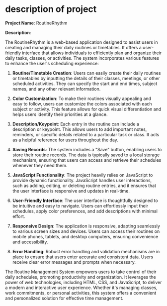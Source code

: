 # description of project

**Project Name**: RoutineRhythm

**Description**:

The RoutineRhythm is a web-based application designed to assist users in creating and managing their daily routines or timetables. It offers a user-friendly interface that allows individuals to efficiently plan and organize their daily tasks, classes, or activities. The system incorporates various features to enhance the user's scheduling experience:

1. **Routine/Timetable Creation**: Users can easily create their daily routines or timetables by inputting the details of their classes, meetings, or other scheduled activities. They can specify the start and end times, subject names, and any other relevant information.

2. **Color Customization**: To make their routines visually appealing and easy to follow, users can customize the colors associated with each subject or activity. This feature allows for quick visual differentiation and helps users identify their priorities at a glance.

3. **Description/Keypoint**: Each entry in the routine can include a description or keypoint. This allows users to add important notes, reminders, or specific details related to a particular task or class. It acts as a helpful reference for users throughout the day.

4. **Saving Records**: The system includes a "Save" button, enabling users to store their routine records. The data is typically saved to a local storage mechanism, ensuring that users can access and retrieve their schedules whenever they need them.

5. **JavaScript Functionality**: The project heavily relies on JavaScript to provide dynamic functionality. JavaScript handles user interactions, such as adding, editing, or deleting routine entries, and it ensures that the user interface is responsive and updates in real-time.

6. **User-Friendly Interface**: The user interface is thoughtfully designed to be intuitive and easy to navigate. Users can effortlessly input their schedules, apply color preferences, and add descriptions with minimal effort.

7. **Responsive Design**: The application is responsive, adapting seamlessly to various screen sizes and devices. Users can access their routines on mobile phones, tablets, and desktop computers, ensuring convenience and accessibility.

8. **Error Handling**: Robust error handling and validation mechanisms are in place to ensure that users enter accurate and consistent data. Users receive clear error messages and prompts when necessary.

The Routine Management System empowers users to take control of their daily schedules, promoting productivity and organization. It leverages the power of web technologies, including HTML, CSS, and JavaScript, to deliver a modern and interactive user experience. Whether it's managing classes, work commitments, or personal activities, this system offers a convenient and personalized solution for effective time management.


